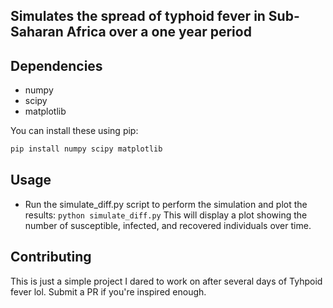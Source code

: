 ## Simulates the spread of typhoid fever in Sub-Saharan Africa over a one year period 

## Dependencies
- numpy 
- scipy 
- matplotlib 

You can install these using pip:

```bash
pip install numpy scipy matplotlib
```
## Usage 
- Run the simulate_diff.py script to perform the simulation and plot the results:  `python simulate_diff.py` This will display a plot showing the number of susceptible, infected, and recovered individuals over time. 

## Contributing 
This is just a simple project I dared to work on after several days of Tyhpoid fever lol. Submit a PR if you're inspired enough. 